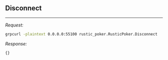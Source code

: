 ## Disconnect

---

_Request:_
``` bash
grpcurl -plaintext 0.0.0.0:55100 rustic_poker.RusticPoker.Disconnect
```

_Response:_
``` bash
{}
```
